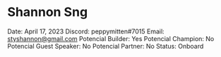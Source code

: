 # Shannon Sng

Date: April 17, 2023
Discord: peppymitten#7015
Email: styshannon@gmail.com
Potencial Builder: Yes
Potencial Champion: No
Potencial Guest Speaker: No
Potencial Partner: No
Status: Onboard